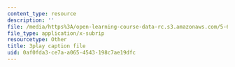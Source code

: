 ```yaml
---
content_type: resource
description: ''
file: /media/https%3A/open-learning-course-data-rc.s3.amazonaws.com/5-61-physical-chemistry-fall-2017/0af0fda3ce7aa0654543198c7ae19dfc_YmP1BADSAnc.srt
file_type: application/x-subrip
resourcetype: Other
title: 3play caption file
uid: 0af0fda3-ce7a-a065-4543-198c7ae19dfc
---
```

